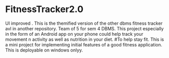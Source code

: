 # FitnessTracker2.0
UI improved .
This is the themified version of the other dbms fitness tracker avl in another repository.
Team of 5 for sem 4 DBMS.
This project especially in the form of an Android app on your phone could help track your movement n activity as well as nutrition in your diet.
#To help stay fit.
This is a mini project for implementing initial features of a good fitness application.
This is deployable on windows onlyy.


